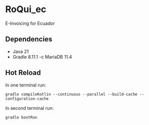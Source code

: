 # RoQui_ec
E-Invoicing for Ecuador

## Dependencies
- Java 21
- Gradle 8.11.1
-c MariaDB 11.4

## Hot Reload
In one terminal run:
```
gradle compileKotlin --continuous --parallel --build-cache --configuration-cache
```
In second terminal run:
```
gradle bootRun
```

